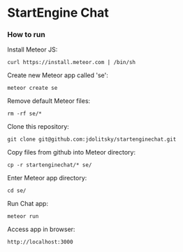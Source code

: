 StartEngine Chat
===============

### How to run

Install Meteor JS:

    curl https://install.meteor.com | /bin/sh
    
Create new Meteor app called 'se':

    meteor create se
    
Remove default Meteor files:

    rm -rf se/*
    
Clone this repository:

    git clone git@github.com:jdolitsky/startenginechat.git

Copy files from github into Meteor directory:

    cp -r startenginechat/* se/
    
Enter Meteor app directory:

    cd se/
    
Run Chat app:

    meteor run
    
Access app in browser:

    http://localhost:3000
